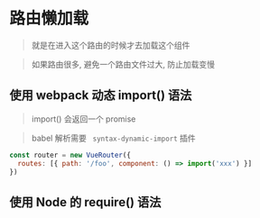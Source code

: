 
# 路由懒加载
> 就是在进入这个路由的时候才去加载这个组件

> 如果路由很多, 避免一个路由文件过大, 防止加载变慢
 

## 使用 webpack 动态 import() 语法
> import() 会返回一个 promise

> babel 解析需要 ` syntax-dynamic-import` 插件

```javaScript
const router = new VueRouter({
  routes: [{ path: '/foo', component: () => import('xxx') }]
})

```


## 使用 Node 的 require() 语法

